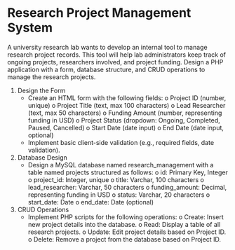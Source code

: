 # Research Project Management System

A university research lab wants to develop an internal tool to manage research project
records. This tool will help lab administrators keep track of ongoing projects, researchers
involved, and project funding. Design a PHP application with a form, database structure,
and CRUD operations to manage the research projects.

1. Design the Form
    - Create an HTML form with the following fields:
       o Project ID (number, unique)
       o Project Title (text, max 100 characters)
       o Lead Researcher (text, max 50 characters)
       o Funding Amount (number, representing funding in USD)
       o Project Status (dropdown: Ongoing, Completed, Paused, Cancelled)
       o Start Date (date input)
       o End Date (date input, optional)
    - Implement basic client-side validation (e.g., required fields, date validation).
2. Database Design
    - Design a MySQL database named research_management with a table named
       projects structured as follows:
          o id: Primary Key, Integer
          o project_id: Integer, unique
          o title: Varchar, 100 characters
          o lead_researcher: Varchar, 50 characters
          o funding_amount: Decimal, representing funding in USD
          o status: Varchar, 20 characters
          o start_date: Date
          o end_date: Date (optional)
3. CRUD Operations
    - Implement PHP scripts for the following operations:
       o Create: Insert new project details into the database.
       o Read: Display a table of all research projects.
       o Update: Edit project details based on Project ID.
       o Delete: Remove a project from the database based on Project ID.